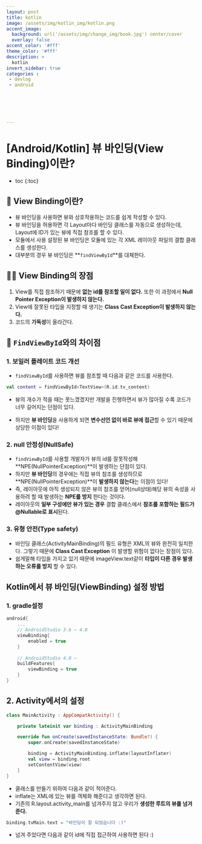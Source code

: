 ```yaml
---
layout: post
title: kotlin
image: /assets/img/kotlin_img/kotlin.png
accent_image: 
  background: url('/assets/img/change_img/book.jpg') center/cover
  overlay: false
accent_color: '#fff'
theme_color: '#fff'
description: >
  kotlin
invert_sidebar: true
categories :
 - devlog	
 - android






---
```


# [Android/Kotlin] 뷰 바인딩(View Binding)이란?



* toc
{:toc}






## 📌 View Binding이란?

- 뷰 바인딩을 사용하면 뷰와 상호작용하는 코드를 쉽게 작성할 수 있다. 
- 뷰 바인딩을 허용하면 각 Layout마다 바인딩 클래스를 자동으로 생성하는데, Layout에 ID가 있는 뷰에 직접 참조를 할 수 있다. 
- 모듈에서 사용 설정된 뷰 바인딩은 모듈에 있는 각 XML 레이아웃 파일의 결합 클래스를 생성한다.
- 대부분의 경우 뷰 바인딩은 **`findViewById`**를 대체한다.



## 👍🏻 View Binding의 장점

1. View를 직접 참조하기 때문에 **없는 id를 참조할 일이 없다.** 또한 이 과정에서 **Null Pointer Exception이 발생하지 않는다.**
2. View에 잘못된 타입을 지정할 때 생기는 **Class Cast Exception이 발생하지 않는다.**
3. 코드의 **가독성**이 올라간다.



## 🤔 `FindViewById`와의 차이점

### 1. 보일러 플레이트 코드 개선

- `findViewById`를 사용하면 뷰를 참조할 때 다음과 같은 코드를 사용한다.

```kotlin
val content = findViewById<TextView>(R.id.tv_content)
```

- 뷰의 개수가 적을 때는 못느꼈겠지만 개발을 진행하면서 뷰가 많아질 수록 코드가 너무 길어지는 단점이 있다.

- 하지만 **뷰 바인딩**을 사용하게 되면 **변수선언 없이 바로 뷰에 접근**할 수 있기 때문에 상당한 이점이 있다!

### 2. null 안정성(NullSafe)

- `findViewById`를 사용할 개발자가 뷰의 id를 잘못작성해 **NPE(NullPointerException)**이 발생하는 단점이 있다.
- 하지만 **뷰 바인딩**의 경우에는 직접 뷰의 참조를 생성하므로  **NPE(NullPointerException)**이 **발생하지 않는다**는 이점이 있다! 
- 즉, 레이아웃에 아직 생성되지 않은 뷰의 참조를 얻어(null상태)해당 뷰의 속성을 사용하려 할 때 발생하는 **NPE를 방지** 한다는 것이다.
- 레이아웃의 **일부 구성에만 뷰가 있는 경우** 결합 클래스에서 **참조를 포함하는 필드가@Nullable로 표시**된다.

### 3. 유형 안전(Type safety)

- 바인딩 클래스(ActivityMainBinding)의 필드 유형은 XML의 뷰와 완전히 일치한다. 그렇기 때문에 **Class Cast Exception** 이 발생할 위험이 없다는 장점이 있다.
- 쉽게말해 타입을 가지고 있기 때문에 imageView.text같이 **타입이 다른 경우 발생하는  오류를 방지** 할 수 있다.





## Kotlin에서 뷰 바인딩(ViewBinding) 설정 방법

### 1. gradle설정

```kotlin
android{
	...
    // AndroidStudio 3.6 ~ 4.0
    viewBinding{
    	enabled = true
    }
    
    // AndroidStudio 4.0 ~
    buildFeatures{
    	viewBinding = true
    }
}
```



## 2. Activity에서의 설정

```kotlin
class MainActivity : AppCompatActivity() {

    private lateinit var binding : ActivityMainBinding

    override fun onCreate(savedInstanceState: Bundle?) {
        super.onCreate(savedInstanceState)

        binding = ActivityMainBinding.inflate(layoutInflater)
        val view = binding.root
        setContentView(view)
    }
}
```

- 클래스를 만들기 위하여 다음과 같이 적어준다.
- inflate는 XML에 있는 뷰를 객체화 해준다고 생각하면 된다. 
- 기존의 R.layout.activity_main를 넘겨주지 않고 우리가 **생성한 루트의 뷰를 넘겨준다.**

```kotlin
binding.tvMain.text = "바인딩이 잘 되었습니다 :)"
```

- 넘겨 주었다면 다음과 같이 id에 직접 접근하여 사용하면 된다 :)